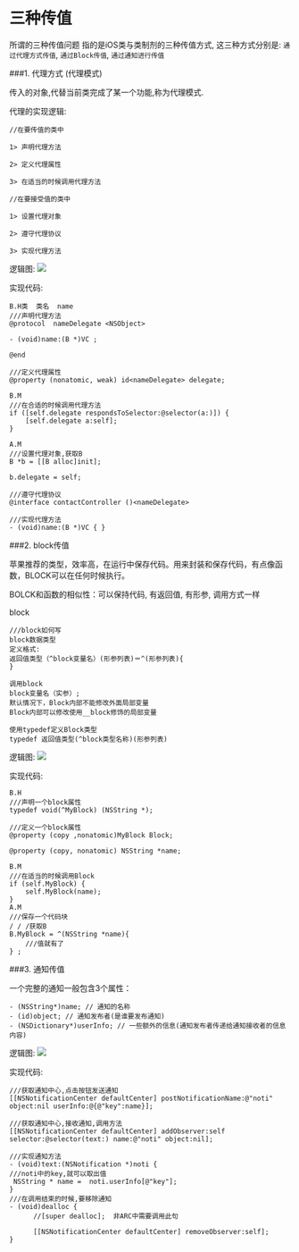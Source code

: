 # 三种传值

所谓的三种传值问题 指的是iOS类与类制剂的三种传值方式, 这三种方式分别是: `通过代理方式传值`,  `通过Block传值`, `通过通知进行传值`

###1. 代理方式 (代理模式)

传入的对象,代替当前类完成了某一个功能,称为代理模式.

代理的实现逻辑:
```
//在要传值的类中

1> 声明代理方法

2> 定义代理属性

3> 在适当的时候调用代理方法
```

```
//在要接受值的类中

1> 设置代理对象

2> 遵守代理协议

3> 实现代理方法
```

逻辑图:
![](http://upload-images.jianshu.io/upload_images/1899934-20edac2be8773c3f.png?imageMogr2/auto-orient/strip%7CimageView2/2/w/1240)

实现代码:
```
B.H类  类名  name
///声明代理方法
@protocol  nameDelegate <NSObject>

- (void)name:(B *)VC ;

@end

///定义代理属性
@property (nonatomic, weak) id<nameDelegate> delegate;

B.M
///在合适的时候调用代理方法
if ([self.delegate respondsToSelector:@selector(a:)]) {
    [self.delegate a:self];
}

A.M
///设置代理对象,获取B
B *b = [[B alloc]init];

b.delegate = self;

///遵守代理协议
@interface contactController ()<nameDelegate>

///实现代理方法
- (void)name:(B *)VC { }
```

###2. block传值

苹果推荐的类型，效率高，在运行中保存代码。用来封装和保存代码，有点像函数，BLOCK可以在任何时候执行。

BOLCK和函数的相似性：可以保持代码, 有返回值, 有形参, 调用方式一样

block
```
///block如何写
block数据类型
定义格式:
返回值类型（^block变量名）(形参列表)＝^(形参列表){
}

调用block
block变量名（实参）;
默认情况下，Block内部不能修改外面局部变量
Block内部可以修改使用__block修饰的局部变量

使用typedef定义Block类型
typedef 返回值类型(^block类型名称)(形参列表)
```

逻辑图:
![](http://upload-images.jianshu.io/upload_images/1899934-f8f4d1ca6e5f2d5b.png?imageMogr2/auto-orient/strip%7CimageView2/2/w/1240)

实现代码:
```
B.H
///声明一个block属性
typedef void(^MyBlock) (NSString *);

///定义一个block属性
@property (copy ,nonatomic)MyBlock Block;

@property (copy, nonatomic) NSString *name;

B.M
///在适当的时候调用Block
if (self.MyBlock) {
    self.MyBlock(name);
}
A.M
///保存一个代码块
/ / /获取B
B.MyBlock = ^(NSString *name){
    ///值就有了
} ;
```

###3. 通知传值

一个完整的通知一般包含3个属性：
```
- (NSString*)name; // 通知的名称
- (id)object; // 通知发布者(是谁要发布通知)
- (NSDictionary*)userInfo; // 一些额外的信息(通知发布者传递给通知接收者的信息内容)
```

逻辑图:
![](http://upload-images.jianshu.io/upload_images/1899934-5eb44ae79a88ba78.png?imageMogr2/auto-orient/strip%7CimageView2/2/w/1240)

实现代码:
```
///获取通知中心,点击按钮发送通知
[[NSNotificationCenter defaultCenter] postNotificationName:@"noti" object:nil userInfo:@{@"key":name}];

///获取通知中心,接收通知,调用方法
[[NSNotificationCenter defaultCenter] addObserver:self selector:@selector(text:) name:@"noti" object:nil];

///实现通知方法
- (void)text:(NSNotification *)noti {
///noti中的key,就可以取出值
 NSString * name =  noti.userInfo[@"key"];
}
///在调用结束的时候,要移除通知
- (void)dealloc {
      //[super dealloc];  非ARC中需要调用此句

      [[NSNotificationCenter defaultCenter] removeObserver:self];
}
```









